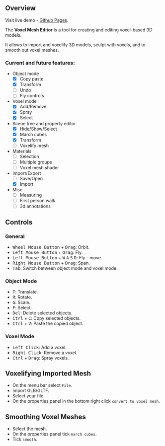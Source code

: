 ## Overview
Visit live demo - [Github Pages](https://gharielsl.github.io/voxel-mesh-editor).

The **Voxel Mesh Editor** is a tool for creating and editing voxel-based 3D models.

It allows to import and voxelify 3D models, sculpt with voxels, and to smooth out voxel meshes.

### Current and future features: 
- Object mode
    - [x] Copy paste
    - [x] Transform
    - [ ] Undo
    - [ ] Fly controls
- Voxel mode
    - [x] Add/Remove
    - [x] Spray
    - [x] Select
- Scene tree and property editor
    - [x] Hide/Show/Select
    - [x] March cubes
    - [x] Transform
    - [ ] Voxelify mesh
- Materials
    - [ ] Selection
    - [ ] Multiple groups
    - [ ] Voxel mesh shader
- Import/Export
    - [ ] Save/Open
    - [x] Import
- Misc
    - [ ] Measuring
    - [ ] First person walk
    - [ ] 3d annotations

## Controls

### General
- <kbd>Wheel Mouse Button</kbd> + <kbd>Drag</kbd>: Orbit.
- <kbd>Left Mouse Button</kbd> + <kbd>Drag</kbd>: Fly.
- <kbd>Left Mouse Button</kbd> + <kbd>W</kbd>  <kbd>A</kbd>  <kbd>S</kbd>  <kbd>D</kbd>: Fly - move.
- <kbd>Right Mouse Button</kbd> + <kbd>Drag</kbd>: Span.
- <kbd>Tab</kbd>: Switch between object mode and voxel mode.

### Object Mode
- <kbd>T</kbd>: Translate.
- <kbd>R</kbd>: Rotate.
- <kbd>G</kbd>: Scale.
- <kbd>F</kbd>: Select.
- <kbd>Del</kbd>: Delete selected objects.
- <kbd>Ctrl</kbd> + <kbd>C</kbd>: Copy selected objects.
- <kbd>Ctrl</kbd> + <kbd>V</kbd>: Paste the copied object.

### Voxel Mode
- <kbd>Left Click</kbd>: Add a voxel.
- <kbd>Right Click</kbd>: Remove a voxel.
- <kbd>Ctrl</kbd> + <kbd>Drag</kbd>: Spray voxels.

## Voxelifying Imported Mesh
- On the menu bar select `File`.
- Import GLB/GLTF.
- Select your file.
- On the properties panel in the bottom right click `convert to voxel mesh`.

## Smoothing Voxel Meshes
- Select the mesh.
- On the properties panel tick `march cubes`.
- Tick `smooth`.
